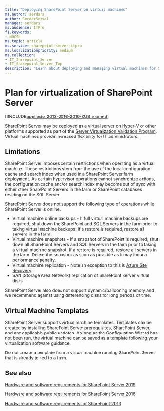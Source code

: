 ```yaml
---
title: "Deploying SharePoint Server on virtual machines"
ms.author: serdars
author: SerdarSoysal
manager: serdars
ms.audience: ITPro
f1.keywords:
- NOCSH
ms.topic: article
ms.service: sharepoint-server-itpro
ms.localizationpriority: medium
ms.collection:
- IT_Sharepoint_Server
- IT_Sharepoint_Server_Top
description: "Learn about deploying and managing virtual machines for SharePoint Server."
---
```


# Plan for virtualization of SharePoint Server

[!INCLUDE[appliesto-2013-2016-2019-SUB-xxx-md](../includes/appliesto-2013-2016-2019-SUB-xxx-md.md)] 

SharePoint Server may be deployed as a virtual server on Hyper-V or other platforms supported as part of the [Server Virtualization Validation Program](https://www.windowsservercatalog.com/svvp.aspx). Virtual machines provide increased flexibility for IT administrators.

## Limitations
<a name="Section1"> </a>

SharePoint Server imposes certain restrictions when operating as a virtual machine. These restrictions stem from the use of the local configuration cache and search index when used in a SharePoint Server farm deployment. As certain hypervisor operations cannot synchronize actions, the configuration cache and/or search index may become out of sync with either other SharePoint Servers in the farm or SharePoint databases residing on the SQL Server.

SharePoint Server does not support the following type of operations while SharePoint Server is online.

 * Virtual machine online backups - If full virtual machine backups are required, shut down the SharePoint and SQL Servers in the farm prior to taking virtual machine backups. If a restore is required, restore all servers in the farm.
 * Virtual machine snapshots - If a snapshot of SharePoint is required, shut down all SharePoint Servers and SQL Servers in the farm prior to taking a virtual machine snapshot. If a restore is required, restore all servers in the farm. Delete the snapshot as soon as possible as it may incur a performance penalty.
 * Virtual machine replication - Note an exception to this is [Azure Site Recovery](/azure/site-recovery/site-recovery-sharepoint).
 * SAN (Storage Area Network) replication of SharePoint Server virtual disks

SharePoint Server also does not support dynamic/ballooning memory and we recommend against using differencing disks for long periods of time.
     
## Virtual Machine Templates
<a name="Section2"> </a>

SharePoint Server supports virtual machine templates. Templates can be created by installing SharePoint Server prerequisites, SharePoint Server, and any applicable public updates. As long as the Configuration Wizard has not been run, the virtual machine can be saved as a template following your virtualization software guidance.

Do not create a template from a virtual machine running SharePoint Server that is already joined to a farm.

## See also
<a name="Section3"> </a>

[Hardware and software requirements for SharePoint Server 2019](hardware-and-software-requirements-2019.md)

[Hardware and software requirements for SharePoint Server 2016](hardware-and-software-requirements.md)

[Hardware and software requirements for SharePoint 2013](hardware-software-requirements-2013.md)